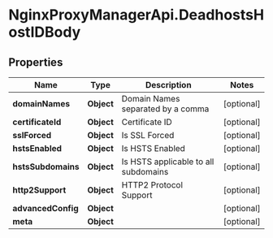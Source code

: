 # NginxProxyManagerApi.DeadhostsHostIDBody

## Properties
Name | Type | Description | Notes
------------ | ------------- | ------------- | -------------
**domainNames** | **Object** | Domain Names separated by a comma | [optional] 
**certificateId** | **Object** | Certificate ID | [optional] 
**sslForced** | **Object** | Is SSL Forced | [optional] 
**hstsEnabled** | **Object** | Is HSTS Enabled | [optional] 
**hstsSubdomains** | **Object** | Is HSTS applicable to all subdomains | [optional] 
**http2Support** | **Object** | HTTP2 Protocol Support | [optional] 
**advancedConfig** | **Object** |  | [optional] 
**meta** | **Object** |  | [optional] 
